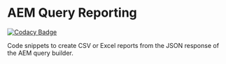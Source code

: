 # AEM Query Reporting

[![Codacy Badge](https://api.codacy.com/project/badge/Grade/a41ffad659224b4c97dfd4093784a49c)](https://app.codacy.com/app/hemanth.vs12/aem-query-reporting?utm_source=github.com&utm_medium=referral&utm_content=hemanth415/aem-query-reporting&utm_campaign=badger)

Code snippets to create CSV or Excel reports from the JSON response of the AEM query builder.
